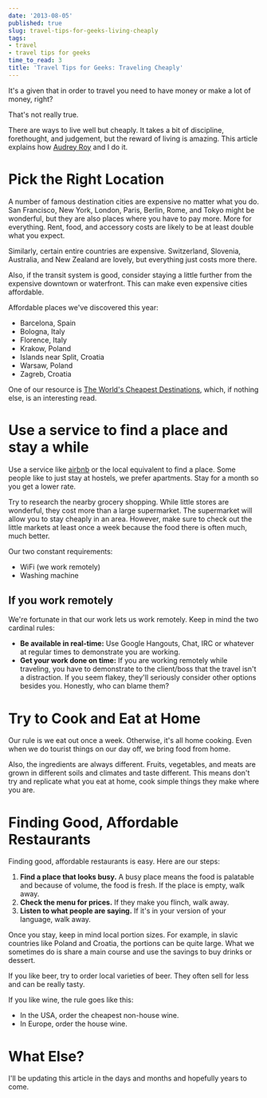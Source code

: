 ```yaml
---
date: '2013-08-05'
published: true
slug: travel-tips-for-geeks-living-cheaply
tags:
- travel
- travel tips for geeks
time_to_read: 3
title: 'Travel Tips for Geeks: Traveling Cheaply'
---
```


It's a given that in order to travel you need to have money or make a
lot of money, right?

That's not really true.

There are ways to live well but cheaply. It takes a bit of discipline,
forethought, and judgement, but the reward of living is amazing. This
article explains how [Audrey Roy](https://audrey.roygreenfeld.com) and I do it.

Pick the Right Location
=======================

A number of famous destination cities are expensive no matter what you
do. San Francisco, New York, London, Paris, Berlin, Rome, and Tokyo
might be wonderful, but they are also places where you have to pay more.
More for everything. Rent, food, and accessory costs are likely to be at
least double what you expect.

Similarly, certain entire countries are expensive. Switzerland,
Slovenia, Australia, and New Zealand are lovely, but everything just
costs more there.

Also, if the transit system is good, consider staying a little further
from the expensive downtown or waterfront. This can make even expensive
cities affordable.

Affordable places we've discovered this year:

-   Barcelona, Spain
-   Bologna, Italy
-   Florence, Italy
-   Krakow, Poland
-   Islands near Split, Croatia
-   Warsaw, Poland
-   Zagreb, Croatia

One of our resource is [The World's Cheapest
Destinations](https://www.amazon.com/Worlds-Cheapest-Destinations-Countries-ebook/dp/B00AYIBO1M/ref=tmm_kin_swatch_0?_encoding=UTF8&sr=&tag=mlinar-20),
which, if nothing else, is an interesting read.

Use a service to find a place and stay a while
==============================================

Use a service like [airbnb](https://www.airbnb.com) or the local
equivalent to find a place. Some people like to just stay at hostels, we
prefer apartments. Stay for a month so you get a lower rate.

Try to research the nearby grocery shopping. While little stores are
wonderful, they cost more than a large supermarket. The supermarket will
allow you to stay cheaply in an area. However, make sure to check out
the little markets at least once a week because the food there is often
much, much better.

Our two constant requirements:

-   WiFi (we work remotely)
-   Washing machine

If you work remotely
--------------------

We're fortunate in that our work lets us work remotely. Keep in mind
the two cardinal rules:

-   **Be available in real-time:** Use Google Hangouts, Chat, IRC or
    whatever at regular times to demonstrate you are working.
-   **Get your work done on time:** If you are working remotely while
    traveling, you have to demonstrate to the client/boss that the
    travel isn't a distraction. If you seem flakey, they'll seriously
    consider other options besides you. Honestly, who can blame them?

Try to Cook and Eat at Home
===========================

Our rule is we eat out once a week. Otherwise, it's all home cooking.
Even when we do tourist things on our day off, we bring food from home.

Also, the ingredients are always different. Fruits, vegetables, and
meats are grown in different soils and climates and taste different.
This means don't try and replicate what you eat at home, cook simple
things they make where you are.

Finding Good, Affordable Restaurants
====================================

Finding good, affordable restaurants is easy. Here are our steps:

1.  **Find a place that looks busy.** A busy place means the food is
    palatable and because of volume, the food is fresh. If the place is
    empty, walk away.
2.  **Check the menu for prices.** If they make you flinch, walk away.
3.  **Listen to what people are saying.** If it's in your version of
    your language, walk away.

Once you stay, keep in mind local portion sizes. For example, in slavic
countries like Poland and Croatia, the portions can be quite large. What
we sometimes do is share a main course and use the savings to buy drinks
or dessert.

If you like beer, try to order local varieties of beer. They often sell
for less and can be really tasty.

If you like wine, the rule goes like this:

-   In the USA, order the cheapest non-house wine.
-   In Europe, order the house wine.

What Else?
==========

I'll be updating this article in the days and months and hopefully
years to come.
